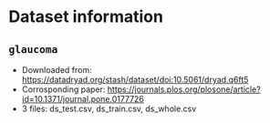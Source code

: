 # Dataset information

## `glaucoma`

- Downloaded from: https://datadryad.org/stash/dataset/doi:10.5061/dryad.q6ft5
- Corrosponding paper: https://journals.plos.org/plosone/article?id=10.1371/journal.pone.0177726
- 3 files: ds_test.csv, ds_train.csv, ds_whole.csv
